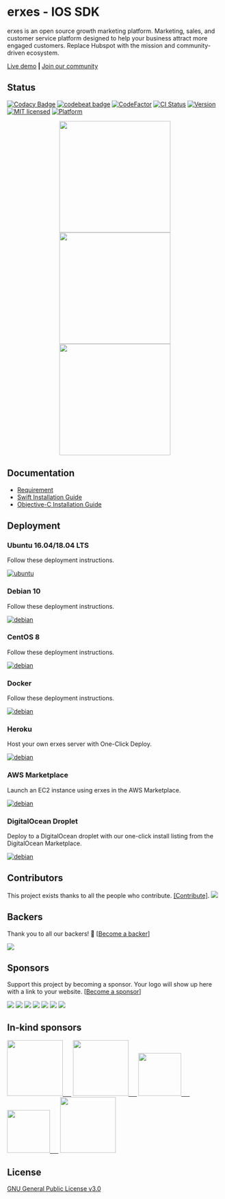 # erxes - IOS SDK

erxes is an open source growth marketing platform. Marketing, sales, and customer service platform designed to help your business attract more engaged customers. Replace Hubspot with the mission and community-driven ecosystem.

<a href="https://demo.erxes.io/">Live demo</a> <b>| </b> <a href="https://community.erxes.io/register/Gw4WRJnk9fSbyAXTq">Join our community</a>

## Status  <br> 
[![Codacy Badge](https://api.codacy.com/project/badge/Grade/50fb6d068f044f8a86f89471c836d014)](https://www.codacy.com/app/puujeedevdev/erxes-ios-sdk?utm_source=github.com&amp;utm_medium=referral&amp;utm_content=erxes/erxes-ios-sdk&amp;utm_campaign=Badge_Grade)
[![codebeat badge](https://codebeat.co/badges/44c86f3c-885c-4f7c-b003-35f49be94af0)](https://codebeat.co/projects/github-com-erxes-erxes-ios-sdk-master)
[![CodeFactor](https://www.codefactor.io/repository/github/erxes/erxes-ios-sdk/badge)](https://www.codefactor.io/repository/github/erxes/erxes-ios-sdk)
[![CI Status](https://travis-ci.org/erxes/erxes-ios-sdk.svg?branch=develop)](https://travis-ci.org/erxes/erxes-ios-sdk)
[![Version](https://img.shields.io/cocoapods/v/ErxesSDK.svg?style=flat)](https://cocoapods.org/pods/ErxesSDK)
 [![MIT licensed](https://img.shields.io/badge/license-MIT-blue.svg)](https://github.com/erxes/erxes-ios-sdk/blob/master/LICENSE)
[![Platform](https://img.shields.io/cocoapods/p/ErxesSDK.svg?style=flat)](https://cocoapods.org/pods/ErxesSDK)

<p align="center">
  <img src="https://erxes-os.s3-us-west-2.amazonaws.com/github/mobile/ios-11.png" width="260">
  <img src="https://erxes-os.s3-us-west-2.amazonaws.com/github/mobile/ios-22.png" width="260">
  <img src="https://erxes-os.s3-us-west-2.amazonaws.com/github/mobile/ios-33.png" width="260">
</p>



## Documentation

* <a href="https://github.com/erxes/erxes-ios-sdk/wiki/Requirement">Requirement</a>
* <a href="https://github.com/erxes/erxes-ios-sdk/wiki/Installation-with-Swift">Swift Installation Guide</a>
* <a href="https://github.com/erxes/erxes-ios-sdk/wiki/Installation-with-Swift">Objective-C Installation Guide</a>

## Deployment

### Ubuntu 16.04/18.04 LTS
Follow these deployment instructions.

[![ubuntu](https://erxes-os.s3-us-west-2.amazonaws.com/github/ubuntu-logo.png)](https://docs.erxes.io/installation/ubuntu)

### Debian 10
Follow these deployment instructions.

[![debian](https://erxes-os.s3-us-west-2.amazonaws.com/github/debian-logo.png)](https://docs.erxes.io/installation/debian10)

### CentOS 8
Follow these deployment instructions.

[![debian](https://erxes-os.s3-us-west-2.amazonaws.com/github/centos-logo.png)](https://docs.erxes.io/installation/centos8)

### Docker
Follow these deployment instructions.

[![debian](https://erxes-os.s3-us-west-2.amazonaws.com/github/docker-logo.png)](https://docs.erxes.io/installation/docker)

### Heroku
Host your own erxes server with One-Click Deploy.

[![debian](https://erxes-os.s3-us-west-2.amazonaws.com/github/heroku.png)](https://heroku.com/deploy?template=https://github.com/erxes/erxes/tree/develop)

### AWS Marketplace
Launch an EC2 instance using erxes in the AWS Marketplace.

[![debian](https://erxes-os.s3-us-west-2.amazonaws.com/github/aws-logo.png)](https://aws.amazon.com/marketplace/pp/B086MZ9FVS/)

### DigitalOcean Droplet
Deploy to a DigitalOcean droplet with our one-click install listing from the DigitalOcean Marketplace.

[![debian](https://erxes-os.s3-us-west-2.amazonaws.com/github/droplet.png)](https://marketplace.digitalocean.com/apps/erxes)

## Contributors

This project exists thanks to all the people who contribute. [[Contribute]](CONTRIBUTING.md).
<a href="graphs/contributors"><img src="https://opencollective.com/erxes/contributors.svg?width=890" /></a>


## Backers

Thank you to all our backers! 🙏 [[Become a backer](https://opencollective.com/erxes#backer)]

<a href="https://opencollective.com/erxes#backers" target="_blank"><img src="https://opencollective.com/erxes/backers.svg?width=890"></a>

## Sponsors

Support this project by becoming a sponsor. Your logo will show up here with a link to your website. [[Become a sponsor](https://opencollective.com/erxes#sponsor)]

<a href="https://opencollective.com/erxes/sponsor/0/website" target="_blank"><img src="https://opencollective.com/erxes/sponsor/0/avatar.svg"></a>
<a href="https://opencollective.com/erxes/sponsor/1/website" target="_blank"><img src="https://opencollective.com/erxes/sponsor/1/avatar.svg"></a>
<a href="https://opencollective.com/erxes/sponsor/2/website" target="_blank"><img src="https://opencollective.com/erxes/sponsor/2/avatar.svg"></a>
<a href="https://opencollective.com/erxes/sponsor/3/website" target="_blank"><img src="https://opencollective.com/erxes/sponsor/3/avatar.svg"></a>
<a href="https://opencollective.com/erxes/sponsor/4/website" target="_blank"><img src="https://opencollective.com/erxes/sponsor/4/avatar.svg"></a>
<a href="https://opencollective.com/erxes/sponsor/6/website" target="_blank"><img src="https://opencollective.com/erxes/sponsor/6/avatar.svg"></a>
<a href="https://opencollective.com/erxes/sponsor/8/website" target="_blank"><img src="https://opencollective.com/erxes/sponsor/8/avatar.svg"></a>

## In-kind sponsors

<a href="https://www.cloudflare.com/" target="_blank"><img src="https://s3.amazonaws.com/erxes/github/cloudflare.png" width="130px;" />&nbsp;&nbsp;&nbsp;&nbsp;&nbsp;</a>
<a href="https://cloud.google.com/developers/startups/" target="_blank"><img src="https://s3.amazonaws.com/erxes/github/cloud-logo.svg" width="130px;" />&nbsp;&nbsp;&nbsp;&nbsp;&nbsp;</a>
<a href="https://www.digitalocean.com/" target="_blank"><img src="https://s3.amazonaws.com/erxes/github/digitalocean.png" width="100px;" />&nbsp;&nbsp;&nbsp;&nbsp;&nbsp;</a>
<a href="https://www.transifex.com/" target="_blank"><img src="https://s3.amazonaws.com/erxes/github/transifex.png" width="100px;" />&nbsp;&nbsp;&nbsp;&nbsp;&nbsp;</a>
<a href="https://www.browserstack.com/" target="_blank"><img src="https://s3.amazonaws.com/erxes/github/browserstack.png" width="130px;" /></a>

## License
<a href="https://github.com/erxes/erxes/blob/master/LICENSE.md">GNU General Public License v3.0</a>
